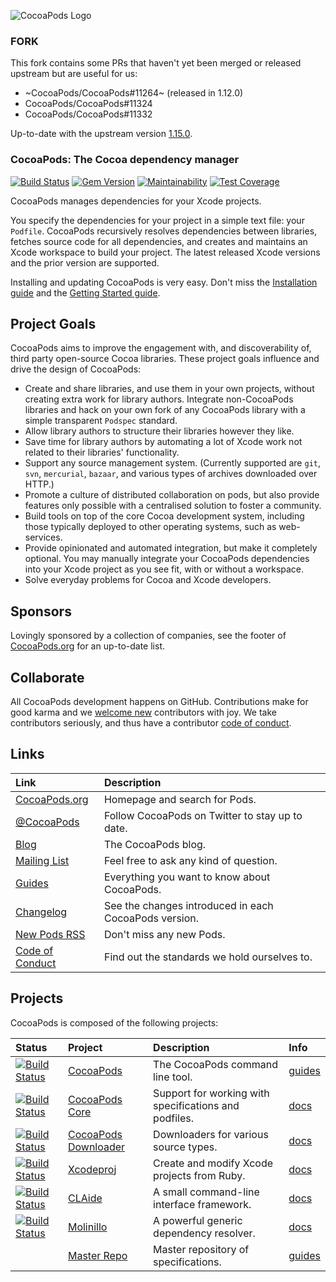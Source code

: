 ![CocoaPods Logo](https://raw.github.com/CocoaPods/shared_resources/master/assets/cocoapods-banner-readme.png)

### FORK

This fork contains some PRs that haven't yet been merged or released upstream but are useful for us:

- ~CocoaPods/CocoaPods#11264~ (released in 1.12.0)
- CocoaPods/CocoaPods#11324
- CocoaPods/CocoaPods#11332

Up-to-date with the upstream version [1.15.0](https://github.com/CocoaPods/CocoaPods/releases/tag/1.15.0).

### CocoaPods: The Cocoa dependency manager

[![Build Status](https://github.com/CocoaPods/CocoaPods/workflows/Specs/badge.svg)](https://github.com/CocoaPods/CocoaPods/actions/workflows/Specs.yml)
[![Gem Version](https://img.shields.io/gem/v/cocoapods)](https://rubygems.org/gems/cocoapods)
[![Maintainability](https://api.codeclimate.com/v1/badges/8f0fe544baf2ae1acc2b/maintainability)](https://codeclimate.com/github/CocoaPods/CocoaPods/maintainability)
[![Test Coverage](https://api.codeclimate.com/v1/badges/8f0fe544baf2ae1acc2b/test_coverage)](https://codeclimate.com/github/CocoaPods/CocoaPods/test_coverage)

CocoaPods manages dependencies for your Xcode projects.

You specify the dependencies for your project in a simple text file: your `Podfile`. 
CocoaPods recursively resolves dependencies between libraries, fetches 
source code for all dependencies, and creates and maintains an Xcode 
workspace to build your project. The latest released Xcode versions and the 
prior version are supported.

Installing and updating CocoaPods is very easy. Don't miss the [Installation
guide](https://guides.cocoapods.org/using/getting-started.html#installation) and the
[Getting Started guide](https://guides.cocoapods.org/using/getting-started.html).

## Project Goals

CocoaPods aims to improve the engagement with, and discoverability 
of, third party open-source Cocoa libraries. These
project goals influence and drive the design of CocoaPods:

- Create and share libraries, and use them in your own projects,
  without creating extra work for library authors. Integrate
  non-CocoaPods libraries and hack on your own fork of any
  CocoaPods library with a simple transparent `Podspec` standard.
- Allow library authors to structure their libraries however they like.
- Save time for library authors by automating a lot of Xcode work not 
  related to their libraries' functionality.
- Support any source management system. (Currently supported are `git`, 
  `svn`, `mercurial`, `bazaar`, and various types of archives downloaded over HTTP.)
- Promote a culture of distributed collaboration on pods, but also provide
  features only possible with a centralised solution to foster a community.
- Build tools on top of the core Cocoa development system, including those 
  typically deployed to other operating systems, such as web-services.
- Provide opinionated and automated integration, but make it completely
  optional. You may manually integrate your CocoaPods dependencies
  into your Xcode project as you see fit, with or without a workspace.
- Solve everyday problems for Cocoa and Xcode developers.

## Sponsors

Lovingly sponsored by a collection of companies, see the footer of [CocoaPods.org](https://cocoapods.org) for an up-to-date list. 

## Collaborate

All CocoaPods development happens on GitHub. Contributions make for good karma and
we [welcome new](https://blog.cocoapods.org/starting-open-source/) contributors with joy. We take contributors seriously, and thus have a 
contributor [code of conduct](CODE_OF_CONDUCT.md).

## Links

| Link | Description |
| :----- | :------ |
[CocoaPods.org](https://cocoapods.org/) | Homepage and search for Pods.
[@CocoaPods](https://twitter.com/CocoaPods) | Follow CocoaPods on Twitter to stay up to date.
[Blog](https://blog.cocoapods.org) | The CocoaPods blog.
[Mailing List](https://groups.google.com/group/cocoapods) | Feel free to ask any kind of question.
[Guides](https://guides.cocoapods.org) | Everything you want to know about CocoaPods.
[Changelog](https://github.com/CocoaPods/CocoaPods/blob/master/CHANGELOG.md) | See the changes introduced in each CocoaPods version.
[New Pods RSS](https://feeds.cocoapods.org/new-pods.rss) | Don't miss any new Pods.
[Code of Conduct](CODE_OF_CONDUCT.md) | Find out the standards we hold ourselves to.

## Projects

CocoaPods is composed of the following projects:

| Status    | Project | Description | Info |
| :-------- | :------ | :--- | :--- |
| [![Build Status](https://github.com/CocoaPods/CocoaPods/workflows/Specs/badge.svg)](https://github.com/CocoaPods/CocoaPods/actions/workflows/Specs.yml) | [CocoaPods](https://github.com/CocoaPods/CocoaPods) | The CocoaPods command line tool. | [guides](https://guides.cocoapods.org)
| [![Build Status](https://github.com/CocoaPods/Core/workflows/Specs/badge.svg)](https://github.com/CocoaPods/Core/actions/workflows/Specs.yml) | [CocoaPods Core](https://github.com/CocoaPods/Core) | Support for working with specifications and podfiles. | [docs](https://guides.cocoapods.org/contributing/components.html)
| [![Build Status](https://github.com/CocoaPods/cocoapods-downloader/workflows/Specs/badge.svg)](https://github.com/CocoaPods/cocoapods-downloader/actions/workflows/Specs.yml) |[CocoaPods Downloader](https://github.com/CocoaPods/cocoapods-downloader) |  Downloaders for various source types. |  [docs](https://www.rubydoc.info/gems/cocoapods-downloader)
| [![Build Status](https://github.com/CocoaPods/Xcodeproj/workflows/Specs/badge.svg)](https://github.com/CocoaPods/Xcodeproj/actions/workflows/Specs.yml) | [Xcodeproj](https://github.com/CocoaPods/Xcodeproj) | Create and modify Xcode projects from Ruby. |  [docs](https://www.rubydoc.info/gems/xcodeproj)
| [![Build Status](https://github.com/CocoaPods/CLAide/workflows/ci/badge.svg)](https://github.com/CocoaPods/CLAide/actions/workflows/ci.yml) | [CLAide](https://github.com/CocoaPods/CLAide) | A small command-line interface framework.  | [docs](https://www.rubydoc.info/gems/claide)
| [![Build Status](https://github.com/CocoaPods/Molinillo/workflows/test/badge.svg)](https://github.com/CocoaPods/Molinillo/actions/workflows/test.yml) | [Molinillo](https://github.com/CocoaPods/Molinillo) | A powerful generic dependency resolver.  | [docs](https://www.rubydoc.info/gems/molinillo)
|  | [Master Repo ](https://github.com/CocoaPods/Specs) | Master repository of specifications. | [guides](https://guides.cocoapods.org/making/specs-and-specs-repo.html)
